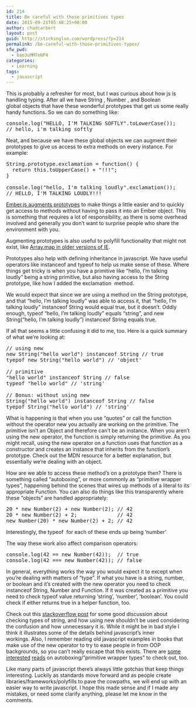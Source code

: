 ```yaml
---
id: 214
title: Be careful with those primitives types
date: 2015-09-21T05:48:25+00:00
author: chadcarbert
layout: post
guid: http://sticksnglue.com/wordpress/?p=214
permalink: /be-careful-with-those-primitives-types/
sfw_pwd:
  - bao3uMMTeNP4
categories:
  - Learning
tags:
  - javascript
---
```

This is probably a refresher for most, but I was curious about how js is handling typing. After all we have <span class="lang:default decode:true crayon-inline ">String</span> , <span class="lang:default decode:true crayon-inline ">Number</span> , and <span class="lang:default decode:true crayon-inline">Boolean</span>  global objects that have these wonderful prototypes that get us some really handy functions. So we can do something like:

<pre class="lang:js decode:true">console.log("HELLO, I'M TALKING SOFTLY".toLowerCase());
// hello, i'm talking softly</pre>

Neat, and because we have these global objects we can augment their prototypes to give us access to extra methods on every instance. For example:

<pre class="lang:js decode:true">String.prototype.exclamation = function() {
  return this.toUpperCase() + "!!!";
}

console.log("hello, I'm talking loudly".exclamation());
// HELLO, I'M TALKING LOUDLY!!!</pre>

[Ember.js augments prototypes](http://guides.emberjs.com/v1.10.0/configuring-ember/disabling-prototype-extensions/) to make things a little easier and to quickly get access to methods without having to pass it into an Ember object. This is something that requires a lot of responsibility, as there is some overhead involved and generally you don&#8217;t want to surprise people who share the environment with you.

Augmenting prototypes is also useful to polyfill functionality that might not exist, like [Array.map in older versions of IE](https://developer.mozilla.org/en-US/docs/Web/JavaScript/Reference/Global_Objects/Array/map#Polyfill).

Prototypes also help with defining inheritance in javascript. We have useful operators like <span class="lang:default decode:true crayon-inline">instanceof</span> and <span class="lang:default decode:true crayon-inline">typeof</span> to help us make sense of these. Where things get tricky is when you have a primitive like <span class="lang:default decode:true crayon-inline">&#8220;hello, I&#8217;m talking loudly&#8221;</span> being a string primitive, but also having access to the <span class="lang:default decode:true crayon-inline ">String</span>  prototype, like how I added the <span class="lang:default decode:true crayon-inline">exclamation</span>  method.

We would expect that since we are using a method on the <span class="lang:default decode:true crayon-inline ">String</span> prototype, and that <span class="lang:default decode:true crayon-inline">&#8220;hello, I&#8217;m talking loudly&#8221;</span> was able to access it, that &#8220;hello, I&#8217;m talking loudly&#8221; instanceof String would equal true, but it doesn&#8217;t. Oddly enough, typeof &#8220;hello, I&#8217;m talking loudly&#8221; equals &#8220;string&#8221;, and new String(&#8220;hello, I&#8217;m talking loudly&#8221;) instanceof String equals true.

If all that seems a little confusing it did to me, too. Here is a quick summary of what we&#8217;re looking at:

<pre class="lang:default decode:true">// using new
new String("hello world") instanceof String // true
tyepof new String("hello world") // 'object'

// primitive
"hello world" instanceof String // false
typeof "hello world" // 'string'

// Bonus: without using new
String("hello world") instanceof String // false
tyepof String("hello world") // 'string'</pre>

What is happening is that when you use &#8220;quotes&#8221; or call the function without the operator <span class="lang:default decode:true crayon-inline">new</span> you actually are working on the primitive. The primitive isn&#8217;t an Object and therefore can&#8217;t be an instance. When you aren&#8217;t using the <span class="lang:default decode:true crayon-inline">new</span> operator, the function is simply returning the primitive. As you might recall, using the <span class="lang:default decode:true crayon-inline">new</span> operator on a function uses that function as a constructor and creates an instance that inherits from the function&#8217;s prototype. Check out the MDN resource for a better explanation, but essentially we&#8217;re dealing with an object.

How are we able to access these method&#8217;s on a prototype then? There is something called &#8220;autoboxing&#8221;, or more commonly as &#8220;primitive wrapper types&#8221;, happening behind the scenes that wires up methods of a literal to its appropriate Function. You can also do things like this transparently where these &#8220;objects&#8221; are handled appropriately:

<pre class="lang:default decode:true">20 * new Number(2) + new Number(2); // 42
20 * new Number(2) + 2;             // 42
new Number(20) * new Number(2) + 2; // 42</pre>

Interestingly, the <span class="lang:default decode:true crayon-inline ">typeof</span>  for each of these ends up being <span class="lang:default decode:true crayon-inline ">&#8216;number&#8217;</span>

The way these work also affect comparison operators:

<pre class="lang:default decode:true">console.log(42 == new Number(42));  // true
console.log(42 === new Number(42)); // false</pre>

In general, everything works the way you would expect it to except when you&#8217;re dealing with matters of &#8220;type&#8221;. If what you have is a string, number, or boolean and it&#8217;s created with the new operator you need to check instanceof String, Number and Function. If it was created as a primitive you need to check typeof value returning &#8216;string&#8217;, &#8216;number&#8217;, &#8216;boolean&#8217;. You could check if either returns true in a helper function, too.

Check out this [stackoverflow post](http://stackoverflow.com/questions/4059147/check-if-a-variable-is-a-string) for some good discussion about checking types of string, and how using <span class="lang:default decode:true crayon-inline">new</span> shouldn&#8217;t be used considering the confusion and how unnecessary it is. While it might be in bad style I think it illustrates some of the details behind javascript&#8217;s inner workings. Also, I remember reading old javascript examples in books that make use of the new operator to try to ease people in from OOP backgrounds, so you can&#8217;t really escape that this exists. There are [some](http://adripofjavascript.com/blog/drips/javascripts-primitive-wrapper-objects.html) [interested](http://stackoverflow.com/questions/17216847/does-javascript-autobox) [reads](https://www.d.umn.edu/~gshute/cs5741/lectures/javascript/javascript-as-ool.html) on autoboxing/&#8221;primitive wrapper types&#8221; to check out, too.

Like many parts of javascript there&#8217;s always little gotchas that keep things interesting. Luckily as standards move forward and as people create libraries/frameworks/polyfills to pave the cowpaths, we will end up with an easier way to write javascript. I hope this made sense and if I made any mistakes, or need some clarify anything, please let me know in the comments.
